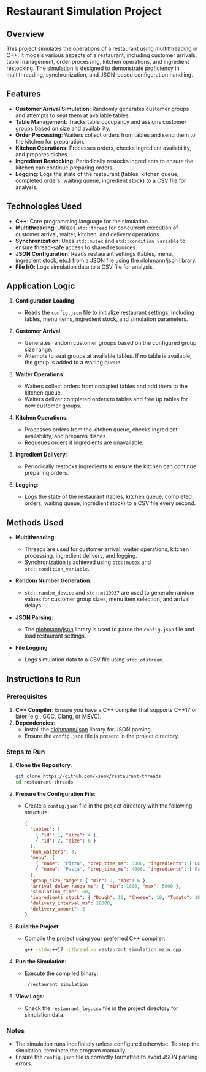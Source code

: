 # Restaurant Simulation Project

## Overview
This project simulates the operations of a restaurant using multithreading in C++. It models various aspects of a restaurant, including customer arrivals, table management, order processing, kitchen operations, and ingredient restocking. The simulation is designed to demonstrate proficiency in multithreading, synchronization, and JSON-based configuration handling.

## Features
- **Customer Arrival Simulation**: Randomly generates customer groups and attempts to seat them at available tables.
- **Table Management**: Tracks table occupancy and assigns customer groups based on size and availability.
- **Order Processing**: Waiters collect orders from tables and send them to the kitchen for preparation.
- **Kitchen Operations**: Processes orders, checks ingredient availability, and prepares dishes.
- **Ingredient Restocking**: Periodically restocks ingredients to ensure the kitchen can continue preparing orders.
- **Logging**: Logs the state of the restaurant (tables, kitchen queue, completed orders, waiting queue, ingredient stock) to a CSV file for analysis.

## Technologies Used
- **C++**: Core programming language for the simulation.
- **Multithreading**: Utilizes `std::thread` for concurrent execution of customer arrival, waiter, kitchen, and delivery operations.
- **Synchronization**: Uses `std::mutex` and `std::condition_variable` to ensure thread-safe access to shared resources.
- **JSON Configuration**: Reads restaurant settings (tables, menu, ingredient stock, etc.) from a JSON file using the [nlohmann/json](https://github.com/nlohmann/json) library.
- **File I/O**: Logs simulation data to a CSV file for analysis.

## Application Logic
1. **Configuration Loading**:
   - Reads the `config.json` file to initialize restaurant settings, including tables, menu items, ingredient stock, and simulation parameters.

2. **Customer Arrival**:
   - Generates random customer groups based on the configured group size range.
   - Attempts to seat groups at available tables. If no table is available, the group is added to a waiting queue.

3. **Waiter Operations**:
   - Waiters collect orders from occupied tables and add them to the kitchen queue.
   - Waiters deliver completed orders to tables and free up tables for new customer groups.

4. **Kitchen Operations**:
   - Processes orders from the kitchen queue, checks ingredient availability, and prepares dishes.
   - Requeues orders if ingredients are unavailable.

5. **Ingredient Delivery**:
   - Periodically restocks ingredients to ensure the kitchen can continue preparing orders.

6. **Logging**:
   - Logs the state of the restaurant (tables, kitchen queue, completed orders, waiting queue, ingredient stock) to a CSV file every second.

## Methods Used
- **Multithreading**:
  - Threads are used for customer arrival, waiter operations, kitchen processing, ingredient delivery, and logging.
  - Synchronization is achieved using `std::mutex` and `std::condition_variable`.

- **Random Number Generation**:
  - `std::random_device` and `std::mt19937` are used to generate random values for customer group sizes, menu item selection, and arrival delays.

- **JSON Parsing**:
  - The [nlohmann/json](https://github.com/nlohmann/json) library is used to parse the `config.json` file and load restaurant settings.

- **File Logging**:
  - Logs simulation data to a CSV file using `std::ofstream`.

## Instructions to Run
### Prerequisites
1. **C++ Compiler**: Ensure you have a C++ compiler that supports C++17 or later (e.g., GCC, Clang, or MSVC).
2. **Dependencies**:
   - Install the [nlohmann/json](https://github.com/nlohmann/json) library for JSON parsing.
   - Ensure the `config.json` file is present in the project directory.

### Steps to Run
1. **Clone the Repository**:
   ```bash
   git clone https://github.com/ksemk/restaurant-threads
   cd restaurant-threads
   ```

2. **Prepare the Configuration File**:
   - Create a `config.json` file in the project directory with the following structure:
     ```json
     {
       "tables": [
         { "id": 1, "size": 4 },
         { "id": 2, "size": 6 }
       ],
       "num_waiters": 3,
       "menu": [
         { "name": "Pizza", "prep_time_ms": 5000, "ingredients": ["Dough", "Cheese", "Tomato"] },
         { "name": "Pasta", "prep_time_ms": 4000, "ingredients": ["Pasta", "Cheese", "Sauce"] }
       ],
       "group_size_range": { "min": 2, "max": 6 },
       "arrival_delay_range_ms": { "min": 1000, "max": 5000 },
       "simulation_time": 60,
       "ingredients_stock": { "Dough": 10, "Cheese": 10, "Tomato": 10, "Pasta": 10, "Sauce": 10 },
       "delivery_interval_ms": 10000,
       "delivery_amount": 5
     }
     ```

3. **Build the Project**:
   - Compile the project using your preferred C++ compiler:
     ```bash
     g++ -std=c++17 -pthread -o restaurant_simulation main.cpp
     ```

4. **Run the Simulation**:
   - Execute the compiled binary:
     ```bash
     ./restaurant_simulation
     ```

5. **View Logs**:
   - Check the `restaurant_log.csv` file in the project directory for simulation data.

### Notes
- The simulation runs indefinitely unless configured otherwise. To stop the simulation, terminate the program manually.
- Ensure the `config.json` file is correctly formatted to avoid JSON parsing errors.
